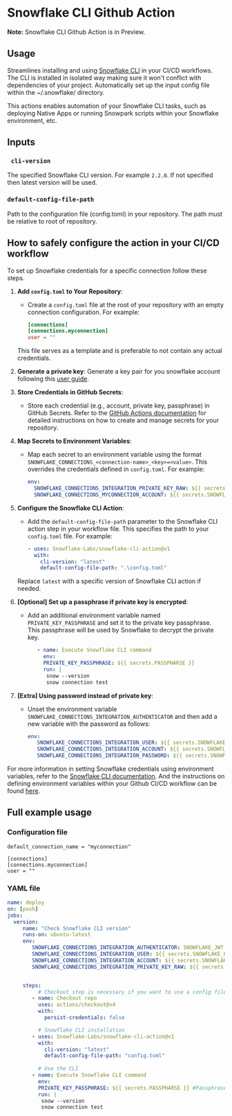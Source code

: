 # Snowflake CLI Github Action

**Note:** Snowflake CLI Github Action is in Preview.

## Usage

Streamlines installing and using [Snowflake CLI](https://docs.snowflake.com/developer-guide/snowflake-cli-v2/index) in your CI/CD workflows. The CLI is installed in 
isolated way making sure it won't conflict with dependencies of your project.  Automatically set up 
the input config file within the ~/.snowflake/ directory.

This actions enables automation of your Snowflake CLI tasks, such as deploying Native Apps or running Snowpark scripts within your Snowflake environment, etc.

## Inputs

### ` cli-version`

The specified Snowflake CLI version. For example `2.2.0`. If not specified then latest version will be used.


### `default-config-file-path`

Path to the configuration file (config.toml) in your repository. The path must be relative to root of repository.


## How to safely configure the action in your CI/CD workflow
To set up Snowflake credentials for a specific connection follow these steps. 


1. **Add `config.toml` to Your Repository**:
   - Create a `config.toml` file at the root of your repository with an empty connection configuration. For example:

     ```toml
     [connections]
     [connections.myconnection]
     user = ""
     ```

   This file serves as a template and is preferable to not contain any actual credentials.

2. **Generate a private key**:
   Generate a key pair for you snowflake account following this [user guide](https://docs.snowflake.com/en/user-guide/key-pair-auth).

   

3. **Store Credentials in GitHub Secrets**:
   - Store each credential (e.g., account, private key, passphrase) in GitHub Secrets. Refer to the [GitHub Actions documentation](https://docs.github.com/en/actions/security-guides/using-secrets-in-github-actions#creating-secrets-for-a-repository) for detailed instructions on how to create and manage secrets for your repository.



4. **Map Secrets to Environment Variables**:
   - Map each secret to an environment variable using the format `SNOWFLAKE_CONNECTIONS_<connection-name>_<key>=<value>`. This overrides the credentials defined in `config.toml`. For example:

     ```yaml
     env:
       SNOWFLAKE_CONNECTIONS_INTEGRATION_PRIVATE_KEY_RAW: ${{ secrets.SNOWFLAKE_PRIVATE_KEY_RAW }}
       SNOWFLAKE_CONNECTIONS_MYCONNECTION_ACCOUNT: ${{ secrets.SNOWFLAKE_ACCOUNT }}
     ```

5. **Configure the Snowflake CLI Action**:
   - Add the `default-config-file-path` parameter to the Snowflake CLI action step in your workflow file. This specifies the path to your `config.toml` file. For example:

     ```yaml
     - uses: Snowflake-Labs/snowflake-cli-action@v1
       with:
         cli-version: "latest"
         default-config-file-path: ".\config.toml"
     ```

   Replace `latest` with a specific version of Snowflake CLI action if needed.

6. **[Optional] Set up a passphrase if private key is encrypted**:
   - Add an additional environment variable named `PRIVATE_KEY_PASSPHRASE` and set it to the private key passphrase. This passphrase will be used by Snowflake to decrypt the private key.

     ```yaml
        - name: Execute Snowflake CLI command
          env:
          PRIVATE_KEY_PASSPHRASE: ${{ secrets.PASSPHARSE }}
          run: |
           snow --version
           snow connection test
     ```

7. **[Extra] Using password instead of private key**:
   - Unset the environment variable `SNOWFLAKE_CONNECTIONS_INTEGRATION_AUTHENTICATOR` and then add a new variable with the password as follows:

     ```yaml
     env:
        SNOWFLAKE_CONNECTIONS_INTEGRATION_USER: ${{ secrets.SNOWFLAKE_USER }}
        SNOWFLAKE_CONNECTIONS_INTEGRATION_ACCOUNT: ${{ secrets.SNOWFLAKE_ACCOUNT }}
        SNOWFLAKE_CONNECTIONS_INTEGRATION_PASSWORD: ${{ secrets.SNOWFLAKE_PASSWORD }}

     ```




For more information in setting Snowflake credentials using environment variables, refer to the [Snowflake CLI documentation](https://docs.snowflake.com/en/developer-guide/snowflake-cli-v2/connecting/specify-credentials#how-to-use-environment-variables-for-snowflake-credentials). And the instructions on defining environment variables within your Github CI/CD workflow can be found [here](https://docs.github.com/en/actions/learn-github-actions/variables#defining-environment-variables-for-a-single-workflow).

## Full example usage

### Configuration file 

```
default_connection_name = "myconnection" 
  
[connections] 
[connections.myconnection]
user = ""
```



### YAML file 
```yaml
name: deploy
on: [push]
jobs:
  version:
     name: "Check Snowflake CLI version"
     runs-on: ubuntu-latest
     env:
        SNOWFLAKE_CONNECTIONS_INTEGRATION_AUTHENTICATOR: SNOWFLAKE_JWT
        SNOWFLAKE_CONNECTIONS_INTEGRATION_USER: ${{ secrets.SNOWFLAKE_USER }}
        SNOWFLAKE_CONNECTIONS_INTEGRATION_ACCOUNT: ${{ secrets.SNOWFLAKE_ACCOUNT }}
        SNOWFLAKE_CONNECTIONS_INTEGRATION_PRIVATE_KEY_RAW: ${{ secrets.SNOWFLAKE_PRIVATE_KEY_RAW }}


     steps:
          # Checkout step is necessary if you want to use a config file from your repo
        - name: Checkout repo
          uses: actions/checkout@v4
          with:
            persist-credentials: false

          # Snowflake CLI installation
        - uses: Snowflake-Labs/snowflake-cli-action@v1
          with:
            cli-version: "latest"
            default-config-file-path: "config.toml"
        
          # Use the CLI
        - name: Execute Snowflake CLI command
          env:
          PRIVATE_KEY_PASSPHRASE: ${{ secrets.PASSPHARSE }} #Passphrase is only necessary if private key is encrypted. 
          run: |
           snow --version
           snow connection test
```